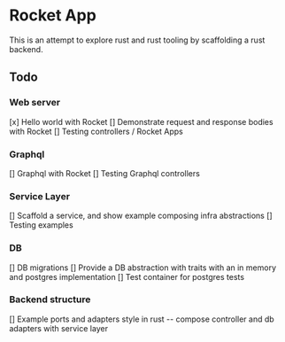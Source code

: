 # Rocket App

This is an attempt to explore rust and rust tooling by scaffolding a rust backend.

## Todo

### Web server
[x] Hello world with Rocket
[] Demonstrate request and response bodies with Rocket
[] Testing controllers / Rocket Apps

### Graphql
[] Graphql with Rocket
[] Testing Graphql controllers

### Service Layer
[] Scaffold a service, and show example composing infra abstractions
[] Testing examples

### DB
[] DB migrations
[] Provide a DB abstraction with traits with an in memory and postgres implementation
[] Test container for postgres tests

### Backend structure
[] Example ports and adapters style in rust -- compose controller and db adapters with service layer
